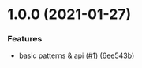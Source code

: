 # 1.0.0 (2021-01-27)


### Features

* basic patterns & api ([#1](http://git.ea/minhael/design-java/issues/1)) ([6ee543b](http://git.ea/minhael/design-java/commit/6ee543b76fa743caa4b79b17ea9993602af57dc2))
